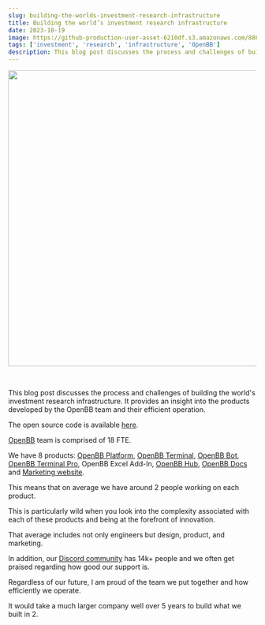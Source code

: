 ```yaml
---
slug: building-the-worlds-investment-research-infrastructure
title: Building the world’s investment research infrastructure
date: 2023-10-19
image: https://github-production-user-asset-6210df.s3.amazonaws.com/88618738/280558008-f9ddc301-9ff4-4a5e-b5b6-45d3726101a3.png
tags: ['investment', 'research', 'infrastructure', 'OpenBB']
description: This blog post discusses the process and challenges of building the world's investment research infrastructure. It provides an insight into the products developed by the OpenBB team and their efficient operation.
---
```


<p align="center">
    <img width="600" src="https://github-production-user-asset-6210df.s3.amazonaws.com/88618738/280558008-f9ddc301-9ff4-4a5e-b5b6-45d3726101a3.png"/>
</p>

<br />

This blog post discusses the process and challenges of building the world's investment research infrastructure. It provides an insight into the products developed by the OpenBB team and their efficient operation.

The open source code is available [here](https://github.com/openbb-finance/OpenBBTerminal).

<!-- truncate -->

<div style={{borderTop: '1px solid #0088CC', margin: '1.5em 0'}} />

[OpenBB](http://openbb.co) team is comprised of 18 FTE.

We have 8 products: [OpenBB Platform](https://my.openbb.co/app/platform), [OpenBB Terminal](https://my.openbb.co/app/terminal), [OpenBB Bot](https://my.openbb.co/app/bot), [OpenBB Terminal Pro](https://my.openbb.co/app/pro), OpenBB Excel Add-In, [OpenBB Hub](https://my.openbb.co/app/hub), [OpenBB Docs](https://docs.openbb.co) and [Marketing website](https://openbb.co).

This means that on average we have around 2 people working on each product.

This is particularly wild when you look into the complexity associated with each of these products and being at the forefront of innovation.

That average includes not only engineers but design, product, and marketing.

In addition, our [Discord community](https://openbb.co/discord) has 14k+ people and we often get praised regarding how good our support is.

Regardless of our future, I am proud of the team we put together and how efficiently we operate.

It would take a much larger company well over 5 years to build what we built in 2.
